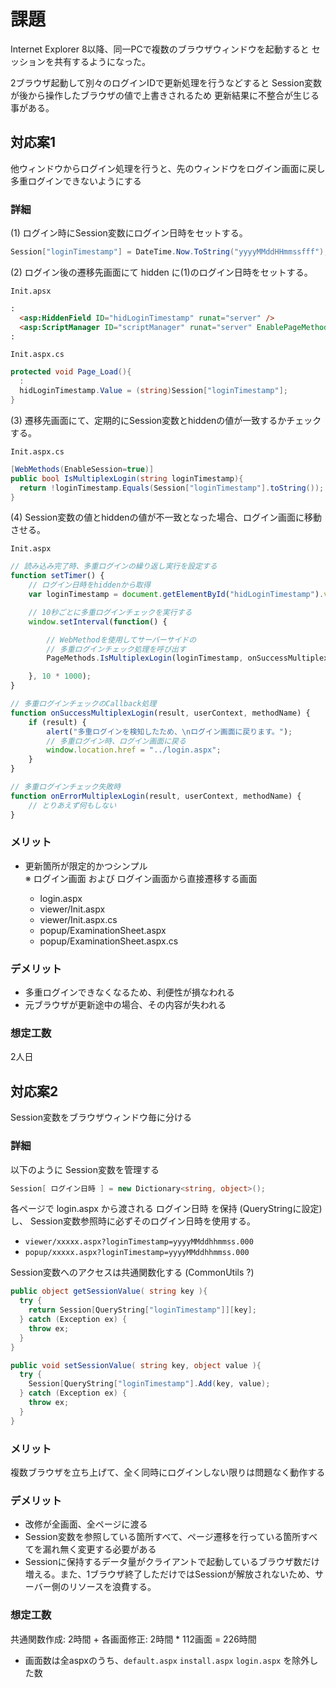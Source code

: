 
# 課題

Internet Explorer 8以降、同一PCで複数のブラウザウィンドウを起動すると
セッションを共有するようになった。

2ブラウザ起動して別々のログインIDで更新処理を行うなどすると
Session変数が後から操作したブラウザの値で上書きされるため
更新結果に不整合が生じる事がある。


## 対応案1

他ウィンドウからログイン処理を行うと、先のウィンドウをログイン画面に戻し
多重ログインできないようにする

### 詳細

(1) ログイン時にSession変数にログイン日時をセットする。

```cs
Session["loginTimestamp"] = DateTime.Now.ToString("yyyyMMddHHmmssfff");
```


(2) ログイン後の遷移先画面にて hidden に(1)のログイン日時をセットする。

`Init.apsx`

```html
:
  <asp:HiddenField ID="hidLoginTimestamp" runat="server" />
  <asp:ScriptManager ID="scriptManager" runat="server" EnablePageMethods="true" />
:
```

`Init.aspx.cs`

```cs
protected void Page_Load(){
  :
  hidLoginTimestamp.Value = (string)Session["loginTimestamp"];
}
```


(3) 遷移先画面にて、定期的にSession変数とhiddenの値が一致するかチェックする。

`Init.aspx.cs`

```cs
[WebMethods(EnableSession=true)]
public bool IsMultiplexLogin(string loginTimestamp){
  return !loginTimestamp.Equals(Session["loginTimestamp"].toString());
}
```


(4) Session変数の値とhiddenの値が不一致となった場合、ログイン画面に移動させる。

`Init.aspx`

```js
// 読み込み完了時、多重ログインの繰り返し実行を設定する
function setTimer() {
    // ログイン日時をhiddenから取得
    var loginTimestamp = document.getElementById("hidLoginTimestamp").value;

    // 10秒ごとに多重ログインチェックを実行する
    window.setInterval(function() {

        // WebMethodを使用してサーバーサイドの
        // 多重ログインチェック処理を呼び出す
        PageMethods.IsMultiplexLogin(loginTimestamp, onSuccessMultiplexLogin, onErrorMultiplexLogin);

    }, 10 * 1000);
}

// 多重ログインチェックのCallback処理
function onSuccessMultiplexLogin(result, userContext, methodName) {
    if (result) {
        alert("多重ログインを検知したため、\nログイン画面に戻ります。");
        // 多重ログイン時、ログイン画面に戻る
        window.location.href = "../login.aspx";
    }
}

// 多重ログインチェック失敗時
function onErrorMultiplexLogin(result, userContext, methodName) {
    // とりあえず何もしない
}
```

### メリット

* 更新箇所が限定的かつシンプル  
※ ログイン画面 および ログイン画面から直接遷移する画面

  - login.aspx
  - viewer/Init.aspx
  - viewer/Init.aspx.cs
  - popup/ExaminationSheet.aspx
  - popup/ExaminationSheet.aspx.cs

### デメリット

* 多重ログインできなくなるため、利便性が損なわれる
* 元ブラウザが更新途中の場合、その内容が失われる

### 想定工数

2人日


## 対応案2

Session変数をブラウザウィンドウ毎に分ける

### 詳細

以下のように Session変数を管理する

```cs
Session[ ログイン日時 ] = new Dictionary<string, object>();
```

各ページで login.aspx から渡される ログイン日時 を保持 (QueryStringに設定) し、
Session変数参照時に必ずそのログイン日時を使用する。

  - `viewer/xxxxx.aspx?loginTimestamp=yyyyMMddhhmmss.000`
  - `popup/xxxxx.aspx?loginTimestamp=yyyyMMddhhmmss.000`

Session変数へのアクセスは共通関数化する (CommonUtils ?)

```cs
public object getSessionValue( string key ){
  try {
    return Session[QueryString["loginTimestamp"]][key];
  } catch (Exception ex) {
    throw ex;
  }
}

public void setSessionValue( string key, object value ){
  try {
    Session[QueryString["loginTimestamp"].Add(key, value);
  } catch (Exception ex) {
    throw ex;
  }
}
```

### メリット

複数ブラウザを立ち上げて、全く同時にログインしない限りは問題なく動作する

### デメリット

* 改修が全画面、全ページに渡る
* Session変数を参照している箇所すべて、ページ遷移を行っている箇所すべてを漏れ無く変更する必要がある
* Sessionに保持するデータ量がクライアントで起動しているブラウザ数だけ増える。また、1ブラウザ終了しただけではSessionが解放されないため、サーバー側のリソースを浪費する。

### 想定工数

共通関数作成: 2時間 + 各画面修正: 2時間 * 112画面 = 226時間

* 画面数は全aspxのうち、`default.aspx` `install.aspx` `login.aspx` を除外した数

